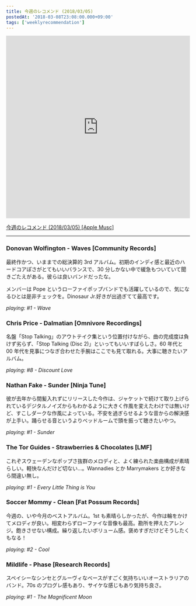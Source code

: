 ```yaml
---
title: 今週のレコメンド (2018/03/05)
postedAt: '2018-03-08T23:08:00.000+09:00'
tags: ['weeklyrecommendation']
---
```


<iframe src="https://tools.applemusic.com/embed/v1/playlist/pl.u-4Jom3zDIMZjkWr?country=jp" height="500px" width="100%" frameborder="0"></iframe>

[今週のレコメンド (2018/03/05) \[Apple Musc\]](https://itunes.apple.com/jp/playlist/%E4%BB%8A%E9%80%B1%E3%81%AE%E3%83%AC%E3%82%B3%E3%83%A1%E3%83%B3%E3%83%89-2018-03-05/pl.u-4Jom3zDIMZjkWr)

---

### Donovan Wolfington - Waves \[Community Records\]

最終作かつ、いままでの総決算的 3rd アルバム。初期のインディ感と最近のハードコアぽさがとてもいいバランスで、30 分しかない中で緩急もついていて聞きごたえがある。彼らは良いバンドだったな。

メンバーは Pope というローファイポップバンドでも活躍しているので、気になるひとは是非チェックを。Dinosaur Jr.好きが出過ぎてて最高です。

_playing: #1 - Wave_

### Chris Price - Dalmatian \[Omnivore Recordings\]

名盤「Stop Talking」のアウトテイク集という位置付けながら、曲の完成度は負けず劣らず、「Stop Talking (Disc 2)」といってもいいすばらしさ。60 年代と 00 年代を見事につなぎ合わせた手腕はここでも見て取れる。大事に聴きたいアルバム。

_playing: #8 - Discount Love_

### Nathan Fake - Sunder \[Ninja Tune\]

彼が去年から間髪入れずにリリースした今作は、ジャケットで続けて取り上げられているデジタルノイズからもわかるように大きく作風を変えたわけでは無いけど、すこしダークな作風によっている。不安を過ぎらせるような音からの解決感が上手い。踊らせる音というよりベッドルームで頭を振って聴きたいやつ。

_playing: #1 - Sunder_

### The Tor Guides - Strawberries & Chocolates \[LMF\]

これぞスウェーデンなポップさ抜群のメロディと、よく練られた楽曲構成が素晴らしい。軽快なんだけど切ない…。Wannadies とか Marrymakers とか好きなら間違い無し。

_playing: #1 - Every Little Thing is You_

### Soccer Mommy - Clean \[Fat Possum Records\]

今週の、いや今月のベストアルバム。1st も素晴らしかったが、今作は輪をかけてメロディが良い。相変わらずローファイな音像も最高。勘所を押えたアレンジ。飽きさせない構成。繰り返したいボリューム感。褒めすぎだけどそうしたくもなる！

_playing: #2 - Cool_

### Mildlife - Phase \[Research Records\]

スペイシーなシンセとグルーヴィなベースがすごく気持ちいいオーストラリアのバンド。70s のプログレ感もあり、サイケな感じもあり気持ち良さ。

_playing: #1 - The Magnificent Moon_
